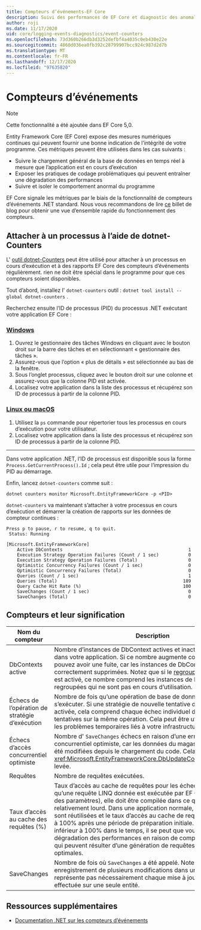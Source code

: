 ```yaml
---
title: Compteurs d’événements-EF Core
description: Suivi des performances de EF Core et diagnostic des anomalies avec les compteurs d’événements .NET
author: roji
ms.date: 11/17/2020
uid: core/logging-events-diagnostics/event-counters
ms.openlocfilehash: 73d360b266db3d3252defbf4a4035c0eb430e22e
ms.sourcegitcommit: 4860d036ea0fb392c28799907bcc924c987d2d7b
ms.translationtype: MT
ms.contentlocale: fr-FR
ms.lasthandoff: 12/17/2020
ms.locfileid: "97635820"
---
```

# <a name="event-counters"></a>Compteurs d’événements

> [!NOTE]
> Cette fonctionnalité a été ajoutée dans EF Core 5,0.

Entity Framework Core (EF Core) expose des mesures numériques continues qui peuvent fournir une bonne indication de l’intégrité de votre programme. Ces métriques peuvent être utilisées dans les cas suivants :

* Suivre le chargement général de la base de données en temps réel à mesure que l’application est en cours d’exécution
* Exposer les pratiques de codage problématiques qui peuvent entraîner une dégradation des performances
* Suivre et isoler le comportement anormal du programme

EF Core signale les métriques par le biais de la fonctionnalité de compteurs d’événements .NET standard. Nous vous recommandons de lire [ce](https://devblogs.microsoft.com/dotnet/introducing-diagnostics-improvements-in-net-core-3-0/) billet de blog pour obtenir une vue d’ensemble rapide du fonctionnement des compteurs.

## <a name="attach-to-a-process-using-dotnet-counters"></a>Attacher à un processus à l’aide de dotnet-Counters

L' [outil dotnet-Counters](https://docs.microsoft.com/dotnet/core/diagnostics/dotnet-counters) peut être utilisé pour attacher à un processus en cours d’exécution et à des rapports EF Core des compteurs d’événements régulièrement. rien ne doit être spécial dans le programme pour que ces compteurs soient disponibles.

Tout d’abord, installez l' `dotnet-counters` outil : `dotnet tool install --global dotnet-counters` .

Recherchez ensuite l’ID de processus (PID) du processus .NET exécutant votre application EF Core :

### <a name="windows"></a>[Windows](#tab/windows)

1. Ouvrez le gestionnaire des tâches Windows en cliquant avec le bouton droit sur la barre des tâches et en sélectionnant « gestionnaire des tâches ».
2. Assurez-vous que l’option « plus de détails » est sélectionnée au bas de la fenêtre.
3. Sous l’onglet processus, cliquez avec le bouton droit sur une colonne et assurez-vous que la colonne PID est activée.
4. Localisez votre application dans la liste des processus et récupérez son ID de processus à partir de la colonne PID.

### <a name="linux-or-macos"></a>[Linux ou macOS](#tab/fluent-api)

1. Utilisez la `ps` commande pour répertorier tous les processus en cours d’exécution pour votre utilisateur.
2. Localisez votre application dans la liste des processus et récupérez son ID de processus à partir de la colonne PID.

***

Dans votre application .NET, l’ID de processus est disponible sous la forme `Process.GetCurrentProcess().Id` ; cela peut être utile pour l’impression du PID au démarrage.

Enfin, lancez `dotnet-counters` comme suit :

```console
dotnet counters monitor Microsoft.EntityFrameworkCore -p <PID>
```

`dotnet-counters` va maintenant s’attacher à votre processus en cours d’exécution et démarrer la création de rapports sur les données de compteur continues :

```console
Press p to pause, r to resume, q to quit.
 Status: Running

[Microsoft.EntityFrameworkCore]
    Active DbContexts                                               1
    Execution Strategy Operation Failures (Count / 1 sec)           0
    Execution Strategy Operation Failures (Total)                   0
    Optimistic Concurrency Failures (Count / 1 sec)                 0
    Optimistic Concurrency Failures (Total)                         0
    Queries (Count / 1 sec)                                         1
    Queries (Total)                                               189
    Query Cache Hit Rate (%)                                      100
    SaveChanges (Count / 1 sec)                                     0
    SaveChanges (Total)                                             0
```

## <a name="counters-and-their-meaning"></a>Compteurs et leur signification

Nom du compteur                          | Description
------------------------------------- | ----
DbContexts active                     | Nombre d’instances de DbContext actives et inactives actuellement dans votre application. Si ce nombre augmente continuellement, vous pouvez avoir une fuite, car les instances de DbContext ne sont pas correctement supprimées. Notez que si le [regroupement de contexte](xref:core/performance/advanced-performance-topics#dbcontext-pooling) est activé, ce nombre comprend les instances de DbContext regroupées qui ne sont pas en cours d’utilisation.
Échecs de l’opération de stratégie d’exécution | Nombre de fois qu’une opération de base de données n’a pas pu s’exécuter. Si une stratégie de nouvelle tentative d’exécution est activée, cela comprend chaque échec individuel dans plusieurs tentatives sur la même opération. Cela peut être utilisé pour détecter les problèmes temporaires liés à votre infrastructure.
Échecs d’accès concurrentiel optimiste       | Nombre d' `SaveChanges` échecs en raison d’une erreur d’accès concurrentiel optimiste, car les données du magasin de données ont été modifiées depuis le chargement du code. Cela correspond à une <xref:Microsoft.EntityFrameworkCore.DbUpdateConcurrencyException> levée.
Requêtes                               | Nombre de requêtes exécutées.
Taux d’accès au cache des requêtes (%)              | Taux d’accès au cache de requêtes pour les échecs. La première fois qu’une requête LINQ donnée est exécutée par EF Core (à l’exclusion des paramètres), elle doit être compilée dans ce qui est un processus relativement lourd. Dans une application normale, toutes les requêtes sont réutilisées et le taux d’accès au cache de requête doit être stable à 100% après une période de préparation initiale. Si ce nombre est inférieur à 100% dans le temps, il se peut que vous rencontriez une dégradation des performances en raison de compilations répétées, qui peuvent résulter d’une génération de requêtes dynamiques non optimales.
SaveChanges                           | Nombre de fois où `SaveChanges` a été appelé. Notez que l' `SaveChanges` enregistrement de plusieurs modifications dans un même lot ne représente pas nécessairement chaque mise à jour individuelle effectuée sur une seule entité.

## <a name="additional-resources"></a>Ressources supplémentaires

* [Documentation .NET sur les compteurs d’événements](https://docs.microsoft.com/dotnet/core/diagnostics/event-counters)
